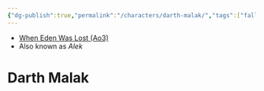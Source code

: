 ```yaml
---
{"dg-publish":true,"permalink":"/characters/darth-malak/","tags":["fallenjedi","sith","unfinished","forcesensitive"],"noteIcon":"saber1"}
---
```


- [When Eden Was Lost (Ao3)](https://archiveofourown.org/works/19334440/chapters/45992584)
- Also known as *Alek*
# Darth Malak
>

